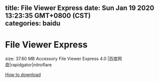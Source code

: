 
title: File Viewer Express
date: Sun Jan 19 2020 13:23:35 GMT+0800 (CST)    
categories: baidu
---

# File Viewer Express
size: 37.60 MB
 Accessory File Viewer Express 4.0 |百度网盘|rapidgator|nitroflare
 

[How to download](https://bpcam.bemobtrk.com/go/2ceec3aa-1ca2-46d6-b9ff-aaa5c184517c?jno=719)